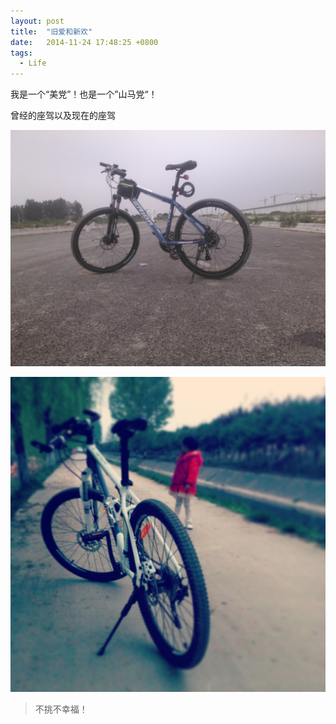 ```yaml
---
layout: post
title:  "旧爱和新欢"
date:   2014-11-24 17:48:25 +0800
tags:
  - Life
---
```


我是一个“美党”！也是一个”山马党“！

<!--more-->

曾经的座驾以及现在的座驾

![duke600](/images/bike1.jpg)

![CHALLENGER700](/images/bike2.jpg)

> 不挑不幸福！




